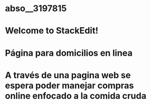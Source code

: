 # abso__3197815
# **Welcome to StackEdit!**
# Página para domicilios en linea
# A través de una pagina web se espera poder manejar compras online enfocado a la comida cruda
 

